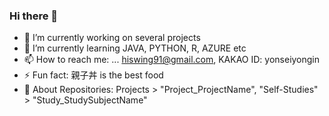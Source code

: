 ### Hi there 👋
- 🔭 I’m currently working on several projects
- 🌱 I’m currently learning JAVA, PYTHON, R, AZURE etc
- 📫 How to reach me: ... hiswing91@gmail.com, KAKAO ID: yonseiyongin
- ⚡ Fun fact: 親子丼 is the best food
- 💬 About Repositories: Projects > "Project_ProjectName", "Self-Studies" > "Study_StudySubjectName" 
<!--
**kdstheace/kdstheace** is a ✨ _special_ ✨ repository because its `README.md` (this file) appears on your GitHub profile.

Here are some ideas to get you started:



- 👯 I’m looking to collaborate on ...
- 🤔 I’m looking for help with ...


- 😄 Pronouns: ...

-->
